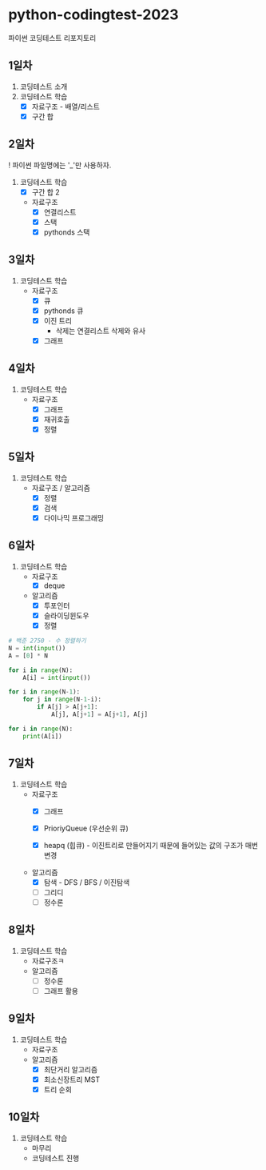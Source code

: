 # python-codingtest-2023
파이썬 코딩테스트 리포지토리

## 1일차
1. 코딩테스트 소개
2. 코딩테스트 학습
    - [x] 자료구조 - 배열/리스트
    - [x] 구간 합

## 2일차
! 파이썬 파일명에는 '_'만 사용하자.
1. 코딩테스트 학습
    - [x] 구간 합 2
    - 자료구조
        - [x] 연결리스트
        - [x] 스택
        - [x] pythonds 스택

## 3일차
1. 코딩테스트 학습
    - 자료구조
        - [x] 큐
        - [x] pythonds 큐
        - [x] 이진 트리
            - 삭제는 연결리스트 삭제와 유사
        - [x] 그래프

## 4일차
1. 코딩테스트 학습        
    - 자료구조
        - [x] 그래프
        - [x] 재귀호출
        - [x] 정렬

## 5일차
1. 코딩테스트 학습
    - 자료구조 / 알고리즘
        - [x] 정렬
        - [x] 검색
        - [x] 다이나믹 프로그래밍

## 6일차
1. 코딩테스트 학습
    - 자료구조
        - [x] deque

    - 알고리즘
        - [x] 투포인터
        - [x] 슬라이딩윈도우
        - [x] 정렬

```python
# 백준 2750 - 수 정렬하기
N = int(input())
A = [0] * N

for i in range(N):
    A[i] = int(input())

for i in range(N-1):
    for j in range(N-1-i):
        if A[j] > A[j+1]:
            A[j], A[j+1] = A[j+1], A[j]

for i in range(N):
    print(A[i])
```

## 7일차
1. 코딩테스트 학습
    - 자료구조
        - [x] 그래프
        - [x] PrioriyQueue (우선순위 큐)
        - [x] heapq (힙큐)  - 이진트리로 만들어지기 때문에 들어있는 값의 구조가 매번 변경


    - 알고리즘
        - [x] 탐색 - DFS / BFS / 이진탐색
        - [ ] 그리디
        - [ ] 정수론

## 8일차
1. 코딩테스트 학습
    - 자료구조ㅋ
    - 알고리즘
        - [ ] 정수론
        - [ ] 그래프 활용
        
## 9일차
1. 코딩테스트 학습
    - 자료구조
    - 알고리즘
        - [x] 최단거리 알고리즘
        - [x] 최소신장트리 MST
        - [x] 트리 순회

## 10일차
1. 코딩테스트 학습
    - 마무리
    - 코딩테스트 진행
        